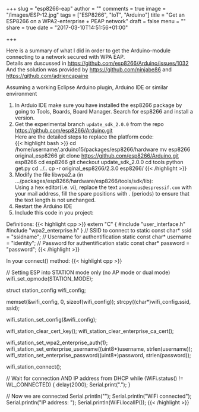 +++
slug = "esp8266-eap"
author = ""
comments = true
image = "/images/ESP-12.jpg"
tags = ["ESP8266", "IoT", "Arduino"]
title = "Get an ESP8266 on a WPA2-enterprise + PEAP network"
draft = false
menu = ""
share = true
date = "2017-03-10T14:51:56+01:00"

+++

Here is a summary of what I did in order to get the Arduino-module connecting to a network secured with WPA EAP.  
Details are duscussed in https://github.com/esp8266/Arduino/issues/1032  
And the solution was provided by https://github.com/ninjabe86 and https://github.com/adriencapaine   


Assuming a working Eclipse Arduino plugin, Arduino IDE or similar environment  
1. In Arduio IDE make sure you have installed the esp8266 package by going to Tools, Boards, Board Manager. Search for esp8266 and install a version.  
2. Get the experimental branch `update_sdk_2.0.0` from the repo https://github.com/esp8266/Arduino.git  
Here are the detailed steps to replace the platform code:    
{{< highlight bash >}}
cd /home/username/.arduino15/packages/esp8266/hardware
mv esp8266 original_esp8266
git clone https://github.com/esp8266/Arduino.git esp8266
cd esp8266
git checkout update_sdk_2.0.0
cd tools
python get.py 
cd ../..
cp -r original_esp8266/2.3.0 esp8266/
{{< /highlight >}}
3. Modify the file libwpa2.a (in .../packages/esp8266/hardware/esp8266/tools/sdk/lib):  
	Using a hex editor(i.e. vi), replace the text `anonymous@espressif.com` with your mail address, fill the spare positions with . (periods) to ensure that the text length is not unchanged.  
4. Restart the Arduino IDE  
5. Include this code in you project:  



Definitions:
{{< highlight cpp >}}
extern "C" {
  #include "user_interface.h"
  #include "wpa2_enterprise.h"
}
// SSID to connect to
static const char* ssid = "ssidname";
// Username for authentification
static const char* username = "identity";
// Password for authentification
static const char* password = "password";
{{< /highlight >}}


In your connect() method:
{{< highlight cpp >}}

  // Setting ESP into STATION mode only (no AP mode or dual mode)
  wifi_set_opmode(STATION_MODE);

  struct station_config wifi_config;

  memset(&wifi_config, 0, sizeof(wifi_config));
  strcpy((char*)wifi_config.ssid, ssid);

  wifi_station_set_config(&wifi_config);

  wifi_station_clear_cert_key();
  wifi_station_clear_enterprise_ca_cert();

  wifi_station_set_wpa2_enterprise_auth(1);
  wifi_station_set_enterprise_username((uint8*)username, strlen(username));
  wifi_station_set_enterprise_password((uint8*)password, strlen(password));

  wifi_station_connect();

  // Wait for connection AND IP address from DHCP
  while (WiFi.status() != WL_CONNECTED) {
    delay(2000);
    Serial.print(".");
  }

  // Now we are connected
  Serial.println("");
  Serial.println("WiFi connected");
  Serial.println("IP address: ");
  Serial.println(WiFi.localIP());
{{< /highlight >}}

  

